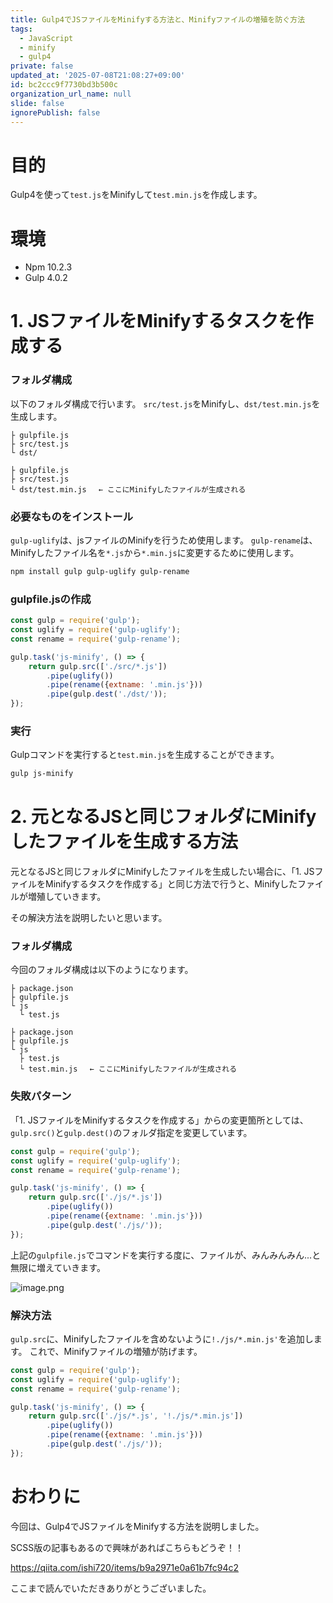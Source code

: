 ```yaml
---
title: Gulp4でJSファイルをMinifyする方法と、Minifyファイルの増殖を防ぐ方法
tags:
  - JavaScript
  - minify
  - gulp4
private: false
updated_at: '2025-07-08T21:08:27+09:00'
id: bc2ccc9f7730bd3b500c
organization_url_name: null
slide: false
ignorePublish: false
---
```

# 目的

Gulp4を使って`test.js`をMinifyして`test.min.js`を作成します。

# 環境
- Npm 10.2.3
- Gulp 4.0.2


# 1. JSファイルをMinifyするタスクを作成する

### フォルダ構成

以下のフォルダ構成で行います。
`src/test.js`をMinifyし、`dst/test.min.js`を生成します。

```:Minifyタスク実行前
├ gulpfile.js
├ src/test.js
└ dst/
```


```:Minifyタスク実行後
├ gulpfile.js
├ src/test.js
└ dst/test.min.js 　← ここにMinifyしたファイルが生成される
```

### 必要なものをインストール

`gulp-uglify`は、jsファイルのMinifyを行うため使用します。
`gulp-rename`は、Minifyしたファイル名を`*.js`から`*.min.js`に変更するために使用します。


```bash
npm install gulp gulp-uglify gulp-rename
```


### gulpfile.jsの作成

```js:gulpfile.js
const gulp = require('gulp');
const uglify = require('gulp-uglify');
const rename = require('gulp-rename');

gulp.task('js-minify', () => {
    return gulp.src(['./src/*.js'])
        .pipe(uglify())
        .pipe(rename({extname: '.min.js'}))
        .pipe(gulp.dest('./dst/'));
});
```

### 実行

Gulpコマンドを実行すると`test.min.js`を生成することができます。

```bash
gulp js-minify
```

# 2. 元となるJSと同じフォルダにMinifyしたファイルを生成する方法

元となるJSと同じフォルダにMinifyしたファイルを生成したい場合に、「1. JSファイルをMinifyするタスクを作成する」と同じ方法で行うと、Minifyしたファイルが増殖していきます。

その解決方法を説明したいと思います。

### フォルダ構成

今回のフォルダ構成は以下のようになります。

```:タスク実行前
├ package.json
├ gulpfile.js
└ js
  └ test.js
```

```:タスク実行後
├ package.json
├ gulpfile.js
└ js
  ├ test.js
  └ test.min.js 　← ここにMinifyしたファイルが生成される
```

### 失敗パターン

「1. JSファイルをMinifyするタスクを作成する」からの変更箇所としては、`gulp.src()`と`gulp.dest()`のフォルダ指定を変更しています。


```js:gulpfile.js
const gulp = require('gulp');
const uglify = require('gulp-uglify');
const rename = require('gulp-rename');

gulp.task('js-minify', () => {
    return gulp.src(['./js/*.js'])
        .pipe(uglify())
        .pipe(rename({extname: '.min.js'}))
        .pipe(gulp.dest('./js/'));
});
```
上記の`gulpfile.js`でコマンドを実行する度に、ファイルが、みんみんみん...と無限に増えていきます。

![image.png](https://qiita-image-store.s3.ap-northeast-1.amazonaws.com/0/473097/0815160f-0088-da70-5bdd-60f13d27acac.png)


### 解決方法

`gulp.src`に、Minifyしたファイルを含めないように`!./js/*.min.js'`を追加します。
これで、Minifyファイルの増殖が防げます。

```js:gulpfile.js
const gulp = require('gulp');
const uglify = require('gulp-uglify');
const rename = require('gulp-rename');

gulp.task('js-minify', () => {
    return gulp.src(['./js/*.js', '!./js/*.min.js'])
        .pipe(uglify())
        .pipe(rename({extname: '.min.js'}))
        .pipe(gulp.dest('./js/'));
});
```

# おわりに

今回は、Gulp4でJSファイルをMinifyする方法を説明しました。

SCSS版の記事もあるので興味があればこちらもどうぞ！！

https://qiita.com/ishi720/items/b9a2971e0a61b7fc94c2

ここまで読んでいただきありがとうございました。
